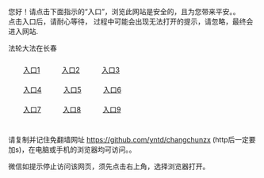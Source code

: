 您好！请点击下面指示的“入口”，浏览此网站是安全的，且为您带来平安。。 <br/>
点击入口后，请耐心等待， 过程中可能会出现无法打开的提示，请忽略，最终会进入网站. </br>

法轮大法在长春<br/>
<div style="padding:10px"><a style="margin:20px" target="_blank" href="https://dxa31qpqud1qk.cloudfront.net/2Qpsp?egwucpl" id="ccLink1" rel="nofollow">入口1</a> <a target="_blank" style="margin:20px" href="https://d1g33p7me2p4pl.cloudfront.net/2Qpsp?cizkdwkw" id="ccLink2" rel="nofollow">入口2</a> <a style="margin:20px" target="_blank" href="https://dvxyufrajqq6k.cloudfront.net/2Qpsp?scukh" id="ccLink3" rel="nofollow">入口3</a></div>

<div style="padding:10px" ><a style="margin:20px" target="_blank" href="https://dxa31qpqud1qk.cloudfront.net/2Qpsp?egwucpl" id="ccLink4" rel="nofollow">入口4</a> <a style="margin:20px" href="https://d1g33p7me2p4pl.cloudfront.net/2Qpsp?cizkdwkw" target="_blank" id="ccLink5" rel="nofollow">入口5</a> <a style="margin:20px" href="https://dvxyufrajqq6k.cloudfront.net/2Qpsp?scukh" target="_blank" id="ccLink6" rel="nofollow">入口6</a></div>

<div style="padding:10px"><a style="margin:20px" target="_blank" href="https://dxa31qpqud1qk.cloudfront.net/2Qpsp?egwucpl" id="ccLink7" rel="nofollow">入口7</a> <a style="margin:20px" href="https://d1g33p7me2p4pl.cloudfront.net/2Qpsp?cizkdwkw" target="_blank" id="ccLink8" rel="nofollow">入口8</a> <a style="margin:20px" target="_blank" href="https://dvxyufrajqq6k.cloudfront.net/2Qpsp?scukh" id="ccLink9" rel="nofollow">入口9</a></div>

<br/>



请复制并记住免翻墙网址 https://github.com/yntd/changchunzx (http后一定要加s)，在电脑或手机的浏览器均可访问。。<br/>

微信如提示停止访问该网页，须先点击右上角，选择浏览器打开。
